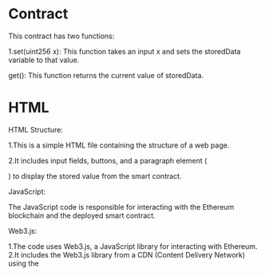 # Contract
This contract has two functions:

1.set(uint256 x): This function takes an input x and sets the storedData variable to that value.

get(): This function returns the current value of storedData.

# HTML

HTML Structure:

1.This is a simple HTML file containing the structure of a web page.

2.It includes input fields, buttons, and a paragraph element (<p>) to display the stored value from the smart contract.

JavaScript:

The JavaScript code is responsible for interacting with the Ethereum blockchain and the deployed smart contract.

Web3.js:

1.The code uses Web3.js, a JavaScript library for interacting with Ethereum.
2.It includes the Web3.js library from a CDN (Content Delivery Network) using the <script> tag.

setValue() Function:

1.This function is called when the user clicks the "Set Value" button.

2.It retrieves the input value from the HTML input field.

3.It requests access to the user's Ethereum accounts using MetaMask.

4.It specifies the contract address and ABI (Application Binary Interface).

5.It creates a new Web3 instance connected to the user's Ethereum provider (MetaMask).

6.It instantiates a contract object using the contract ABI and address.

7.It calls the set() function of the contract, passing the input value.

8.After the transaction is confirmed, it displays an alert indicating success.

getValue() Function:

1.This function is called when the user clicks the "Get Value" button.

2.It specifies the contract address and ABI (Application Binary Interface).

3.It creates a new Web3 instance connected to the user's Ethereum provider (MetaMask).

4.It instantiates a contract object using the contract ABI and address.

5.It calls the get() function of the contract to retrieve the stored value.

6.It updates the HTML paragraph element (<p>) to display the retrieved value.
